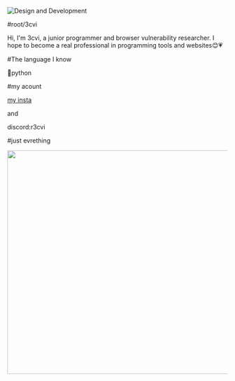 ![Design and Development](https://i.pinimg.com/originals/cc/a8/bc/cca8bc078c2efd97c104ca2df1441d1e.gif)

#root/3cvi

Hi, I'm 3cvi, a junior programmer and browser vulnerability researcher. I hope to become a real professional in programming tools and websites😊💗

#The language I know

🐍python

#my acount

<a href="https://www.instagram.com/r3cvi/?hl=ar">my insta</a>

and

discord:r3cvi

#just evrething

<img src="https://i.pinimg.com/originals/e6/5a/31/e65a3199a0ff658227b516181d3a487e.gif" width="512" >
